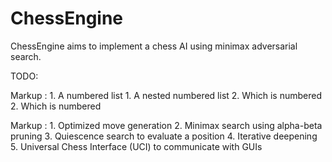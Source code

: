 # ChessEngine

ChessEngine aims to implement a chess AI using minimax adversarial search.

TODO: 

 Markup : 1. A numbered list
              1. A nested numbered list
              2. Which is numbered
          2. Which is numbered

Markup : 1. Optimized move generation
         2. Minimax search using alpha-beta pruning
         3. Quiescence search to evaluate a position
         4. Iterative deepening
         5. Universal Chess Interface (UCI) to communicate with GUIs
